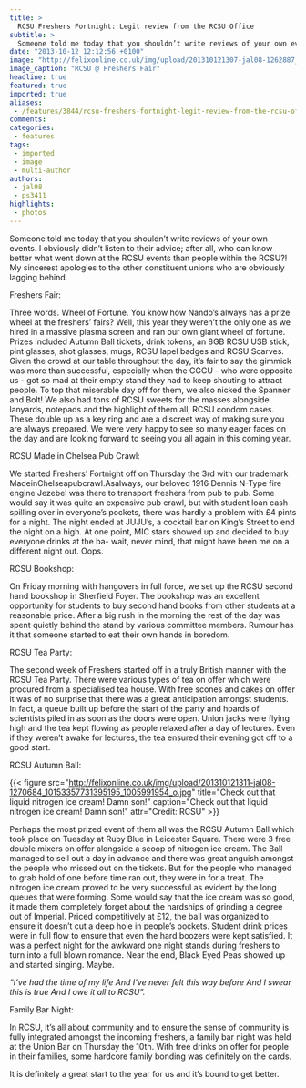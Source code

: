 ```yaml
---
title: >
  RCSU Freshers Fortnight: Legit review from the RCSU Office
subtitle: >
  Someone told me today that you shouldn’t write reviews of your own events. I obviously didn’t listen to their advice; after all, who can know better what went down at the RCSU events than people within the RCSU?! My sincerest apologies to the other constituent unions who are obviously lagging behind
date: "2013-10-12 12:12:56 +0100"
image: "http://felixonline.co.uk/img/upload/201310121307-jal08-1262887_10153350302710195_651778061_o.jpg"
image_caption: "RCSU @ Freshers Fair"
headline: true
featured: true
imported: true
aliases:
 - /features/3844/rcsu-freshers-fortnight-legit-review-from-the-rcsu-office
comments:
categories:
 - features
tags:
 - imported
 - image
 - multi-author
authors:
 - jal08
 - ps3411
highlights:
 - photos
---
```


Someone told me today that you shouldn’t write reviews of your own events. I obviously didn’t listen to their advice; after all, who can know better what went down at the RCSU events than people within the RCSU?! My sincerest apologies to the other constituent unions who are obviously lagging behind.

Freshers Fair:

Three words. Wheel of Fortune. You know how Nando’s always has a prize wheel at the freshers’ fairs? Well, this year they weren’t the only one as we hired in a massive plasma screen and ran our own giant wheel of fortune. Prizes included Autumn Ball tickets, drink tokens, an 8GB RCSU USB stick, pint glasses, shot glasses, mugs, RCSU lapel badges and RCSU Scarves. Given the crowd at our table throughout the day, it’s fair to say the gimmick was more than successful, especially when the CGCU - who were opposite us - got so mad at their empty stand they had to keep shouting to attract people. To top that miserable day off for them, we also nicked the Spanner and Bolt! We also had tons of RCSU sweets for the masses alongside lanyards, notepads and the highlight of them all, RCSU condom cases. These double up as a key ring and are a discreet way of making sure you are always prepared. We were very happy to see so many eager faces on the day and are looking forward to seeing you all again in this coming year.

RCSU Made in Chelsea Pub Crawl:

We started Freshers’ Fortnight off on Thursday the 3rd with our trademark MadeinChelseapubcrawl.Asalways, our beloved 1916 Dennis N-Type fire engine Jezebel was there to transport freshers from pub to pub. Some would say it was quite an expensive pub crawl, but with student loan cash spilling over in everyone’s pockets, there was hardly a problem with £4 pints for a night. The night ended at JUJU’s, a cocktail bar on King’s Street to end the night on a high. At one point, MIC stars showed up and decided to buy everyone drinks at the ba- wait, never mind, that might have been me on a different night out. Oops.

RCSU Bookshop:

On Friday morning with hangovers in full force, we set up the RCSU second hand bookshop in Sherfield Foyer. The bookshop was an excellent opportunity for students to buy second hand books from other students at a reasonable price. After a big rush in the morning the rest of the day was spent quietly behind the stand by various committee members. Rumour has it that someone started to eat their own hands in boredom.

RCSU Tea Party:

The second week of Freshers started off in a truly British manner with the RCSU Tea Party. There were various types of tea on offer which were procured from a specialised tea house. With free scones and cakes on offer it was of no surprise that there was a great anticipation amongst students. In fact, a queue built up before the start of the party and hoards of scientists piled in as soon as the doors were open. Union jacks were flying high and the tea kept flowing as people relaxed after a day of lectures. Even if they weren’t awake for lectures, the tea ensured their evening got off to a good start.

RCSU Autumn Ball:

{{< figure src="http://felixonline.co.uk/img/upload/201310121311-jal08-1270684_10153357731395195_1005991954_o.jpg" title="Check out that liquid nitrogen ice cream! Damn son!" caption="Check out that liquid nitrogen ice cream! Damn son!" attr="Credit: RCSU" >}}

Perhaps the most prized event of them all was the RCSU Autumn Ball which took place on Tuesday at Ruby Blue in Leicester Square. There were 3 free double mixers on offer alongside a scoop of nitrogen ice cream. The Ball managed to sell out a day in advance and there was great anguish amongst the people who missed out on the tickets. But for the people who managed to grab hold of one before time ran out, they were in for a treat. The nitrogen ice cream proved to be very successful as evident by the long queues that were forming. Some would say that the ice cream was so good, it made them completely forget about the hardships of grinding a degree out of Imperial. Priced competitively at £12, the ball was organized to ensure it doesn’t cut a deep hole in people’s pockets. Student drink prices were in full flow to ensure that even the hard boozers were kept satisfied. It was a perfect night for the awkward one night stands during freshers to turn into a full blown romance. Near the end, Black Eyed Peas showed up and started singing. Maybe.

_“Iʼve had the time of my life
 And Iʼve never felt this way before And I swear this is true
 And I owe it all to RCSU”._

Family Bar Night:

In RCSU, it’s all about community and to ensure the sense of community is fully integrated amongst the incoming freshers, a family bar night was held at the Union Bar on Thursday the 10th. With free drinks on offer for people in their families, some hardcore family bonding was definitely on the cards.

It is definitely a great start to the year for us and it’s bound to get better.
